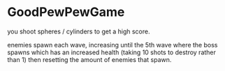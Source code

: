 # GoodPewPewGame
 

you shoot spheres / cylinders to get a high score.

enemies spawn each wave, increasing until the 5th wave 
where the boss spawns which has an increased health 
(taking 10 shots to destroy rather than 1) then
resetting the amount of enemies that spawn.
